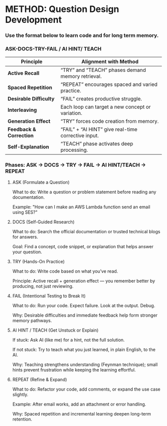 
# METHOD: Question Design Development

### Use the format below to learn code and for long term memory.
### ASK-DOCS-TRY-FAIL / AI HINT/ TEACH

| Principle                 | Alignment with Method                               |
| ------------------------- | --------------------------------------------------- |
| **Active Recall**         | “TRY” and “TEACH” phases demand memory retrieval.   |
| **Spaced Repetition**     | “REPEAT” encourages spaced and varied practice.     |
| **Desirable Difficulty**  | “FAIL” creates productive struggle.                 |
| **Interleaving**          | Each loop can target a new concept or variation.    |
| **Generation Effect**     | “TRY” forces code creation from memory.             |
| **Feedback & Correction** | “FAIL” + “AI HINT” give real-time corrective input. |
| **Self-Explanation**      | “TEACH” phase activates deep processing.            |


### Phases: ASK → DOCS → TRY → FAIL → AI HINT/TEACH → REPEAT
1. ASK (Formulate a Question)

    What to do: Write a question or problem statement before reading any documentation.

    Example: "How can I make an AWS Lambda function send an email using SES?"

2. DOCS (Self-Guided Research)

    What to do: Search the official documentation or trusted technical blogs for answers.

    Goal: Find a concept, code snippet, or explanation that helps answer your question.

3. TRY (Hands-On Practice)

    What to do: Write code based on what you’ve read.

    Principle: Active recall + generation effect — you remember better by producing, not just reviewing.

4. FAIL (Intentional Testing to Break It)

    What to do: Run your code. Expect failure. Look at the output. Debug.

    Why: Desirable difficulties and immediate feedback help form stronger memory pathways.

5. AI HINT / TEACH (Get Unstuck or Explain)

    If stuck: Ask AI (like me) for a hint, not the full solution.

    If not stuck: Try to teach what you just learned, in plain English, to the AI.

    Why: Teaching strengthens understanding (Feynman technique); small hints prevent frustration while keeping the learning effortful.

6. REPEAT (Refine & Expand)

    What to do: Refactor your code, add comments, or expand the use case slightly.

    Example: After email works, add an attachment or error handling.

    Why: Spaced repetition and incremental learning deepen long-term retention.

